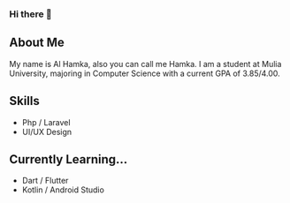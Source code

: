### Hi there 👋

## About Me
My name is Al Hamka, also you can call me Hamka.
I am a student at Mulia University, majoring in Computer Science with a current GPA of 3.85/4.00.

## Skills 
- Php / Laravel
- UI/UX Design


## Currently Learning...
- Dart / Flutter
- Kotlin / Android Studio

<!--
**heialka/heialka** is a ✨ _special_ ✨ repository because its `README.md` (this file) appears on your GitHub profile.

Here are some ideas to get you started:

- 🔭 I’m currently working on ...
- 🌱 I’m currently learning ...
- 👯 I’m looking to collaborate on ...
- 🤔 I’m looking for help with ...
- 💬 Ask me about ...
- 📫 How to reach me: ...
- 😄 Pronouns: ...
- ⚡ Fun fact: ...
-->
